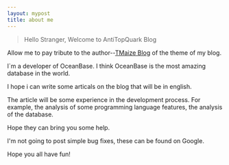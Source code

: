 ```yaml
---
layout: mypost
title: about me
---
```


> Hello Stranger, Welcome to AntiTopQuark Blog

Allow me to pay tribute to the author--[TMaize Blog](https://github.com/TMaize/tmaize-blog) of the theme of my blog.

I`m a developer of OceanBase. I think OceanBase is the most amazing database in the world.

I hope i can write some articals on the blog that will be in english.

The article will be some experience in the development process. For example, the analysis of some programming language features, the analysis of the database.

Hope they can bring you some help.

I'm not going to post simple bug fixes, these can be found on Google.

Hope you all have fun!